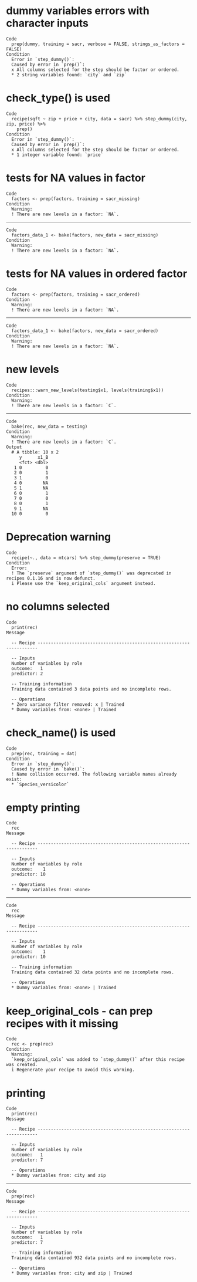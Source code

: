 # dummy variables errors with character inputs

    Code
      prep(dummy, training = sacr, verbose = FALSE, strings_as_factors = FALSE)
    Condition
      Error in `step_dummy()`:
      Caused by error in `prep()`:
      x All columns selected for the step should be factor or ordered.
      * 2 string variables found: `city` and `zip`

# check_type() is used

    Code
      recipe(sqft ~ zip + price + city, data = sacr) %>% step_dummy(city, zip, price) %>%
        prep()
    Condition
      Error in `step_dummy()`:
      Caused by error in `prep()`:
      x All columns selected for the step should be factor or ordered.
      * 1 integer variable found: `price`

# tests for NA values in factor

    Code
      factors <- prep(factors, training = sacr_missing)
    Condition
      Warning:
      ! There are new levels in a factor: `NA`.

---

    Code
      factors_data_1 <- bake(factors, new_data = sacr_missing)
    Condition
      Warning:
      ! There are new levels in a factor: `NA`.

# tests for NA values in ordered factor

    Code
      factors <- prep(factors, training = sacr_ordered)
    Condition
      Warning:
      ! There are new levels in a factor: `NA`.

---

    Code
      factors_data_1 <- bake(factors, new_data = sacr_ordered)
    Condition
      Warning:
      ! There are new levels in a factor: `NA`.

# new levels

    Code
      recipes:::warn_new_levels(testing$x1, levels(training$x1))
    Condition
      Warning:
      ! There are new levels in a factor: `C`.

---

    Code
      bake(rec, new_data = testing)
    Condition
      Warning:
      ! There are new levels in a factor: `C`.
    Output
      # A tibble: 10 x 2
         y      x1_B
         <fct> <dbl>
       1 0         0
       2 0         1
       3 1         0
       4 0        NA
       5 1        NA
       6 0         1
       7 0         0
       8 0         1
       9 1        NA
      10 0         0

# Deprecation warning

    Code
      recipe(~., data = mtcars) %>% step_dummy(preserve = TRUE)
    Condition
      Error:
      ! The `preserve` argument of `step_dummy()` was deprecated in recipes 0.1.16 and is now defunct.
      i Please use the `keep_original_cols` argument instead.

# no columns selected

    Code
      print(rec)
    Message
      
      -- Recipe ----------------------------------------------------------------------
      
      -- Inputs 
      Number of variables by role
      outcome:   1
      predictor: 2
      
      -- Training information 
      Training data contained 3 data points and no incomplete rows.
      
      -- Operations 
      * Zero variance filter removed: x | Trained
      * Dummy variables from: <none> | Trained

# check_name() is used

    Code
      prep(rec, training = dat)
    Condition
      Error in `step_dummy()`:
      Caused by error in `bake()`:
      ! Name collision occurred. The following variable names already exist:
      * `Species_versicolor`

# empty printing

    Code
      rec
    Message
      
      -- Recipe ----------------------------------------------------------------------
      
      -- Inputs 
      Number of variables by role
      outcome:    1
      predictor: 10
      
      -- Operations 
      * Dummy variables from: <none>

---

    Code
      rec
    Message
      
      -- Recipe ----------------------------------------------------------------------
      
      -- Inputs 
      Number of variables by role
      outcome:    1
      predictor: 10
      
      -- Training information 
      Training data contained 32 data points and no incomplete rows.
      
      -- Operations 
      * Dummy variables from: <none> | Trained

# keep_original_cols - can prep recipes with it missing

    Code
      rec <- prep(rec)
    Condition
      Warning:
      `keep_original_cols` was added to `step_dummy()` after this recipe was created.
      i Regenerate your recipe to avoid this warning.

# printing

    Code
      print(rec)
    Message
      
      -- Recipe ----------------------------------------------------------------------
      
      -- Inputs 
      Number of variables by role
      outcome:   1
      predictor: 7
      
      -- Operations 
      * Dummy variables from: city and zip

---

    Code
      prep(rec)
    Message
      
      -- Recipe ----------------------------------------------------------------------
      
      -- Inputs 
      Number of variables by role
      outcome:   1
      predictor: 7
      
      -- Training information 
      Training data contained 932 data points and no incomplete rows.
      
      -- Operations 
      * Dummy variables from: city and zip | Trained

